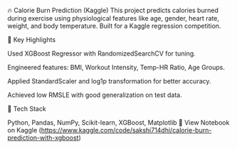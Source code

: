 🔥 Calorie Burn Prediction (Kaggle)
This project predicts calories burned during exercise using physiological features like age, gender, heart rate, weight, and body temperature. Built for a Kaggle regression competition.

🧠 Key Highlights

Used XGBoost Regressor with RandomizedSearchCV for tuning.

Engineered features: BMI, Workout Intensity, Temp-HR Ratio, Age Groups.

Applied StandardScaler and log1p transformation for better accuracy.

Achieved low RMSLE with good generalization on test data.


🧰 Tech Stack

Python, Pandas, NumPy, Scikit-learn, XGBoost, Matplotlib
📎 View Notebook on Kaggle (https://www.kaggle.com/code/sakshi714dhi/calorie-burn-prediction-with-xgboost)

